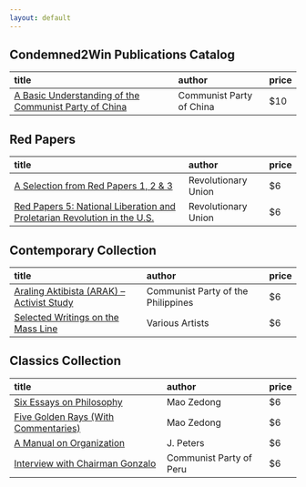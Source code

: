 ```yaml
---
layout: default
---
```


## Condemned2Win Publications Catalog

| title | author | price |
|:------|:-------|:------|
| [A Basic Understanding of the Communist Party of China](https://www.lulu.com/shop/communist-party-of-china/a-basic-understanding-of-the-communist-party-of-china/paperback/product-kvnwq77.html) | Communist Party of China | $10 |

## Red Papers

| title | author | price |
|:------|:-------|:------|
| [A Selection from Red Papers 1, 2 & 3](https://www.lulu.com/shop/revolutionary-union/a-selection-from-red-papers-1-2-3/paperback/product-gjnzw9d.html) | Revolutionary Union | $6 |
| [Red Papers 5: National Liberation and Proletarian Revolution in the U.S.](https://www.lulu.com/shop/revolutionary-union/red-papers-5-national-liberation-and-proletarian-revolution-in-the-us/paperback/product-655jk8n.html) | Revolutionary Union | $6 |

## Contemporary Collection

| title | author | price |
|:------|:-------|:------|
| [Araling Aktibista (ARAK) – Activist Study](https://www.lulu.com/shop/communist-party-of-the-philippines/araling-aktibista-arak-activist-study/paperback/product-rmdw88w.html) | Communist Party of the Philippines | $6 |
| [Selected Writings on the Mass Line](https://www.lulu.com/shop/condemned-2-win-publications/selected-writings-on-the-mass-line/paperback/product-nvvme8n.html) | Various Artists | $6 |

## Classics Collection

| title | author | price |
|:------|:-------|:------|
| [Six Essays on Philosophy](https://www.lulu.com/shop/mao-zedong/six-essays-on-philosophy/paperback/product-m222wnd.html) | Mao Zedong | $6 |
| [Five Golden Rays (With Commentaries)](https://www.lulu.com/shop/mao-zedong/five-golden-rays-with-commentaries/paperback/product-955qw6r.html) | Mao Zedong | $6 |
| [A Manual on Organization](https://www.lulu.com/shop/j-peters/a-manual-on-organization/paperback/product-m22qy8n.html) | J. Peters | $6 |
| [Interview with Chairman Gonzalo](https://www.lulu.com/shop/chairman-gonzalo/interview-with-chairman-gonzalo/paperback/product-577e24m.html) | Communist Party of Peru | $6 |